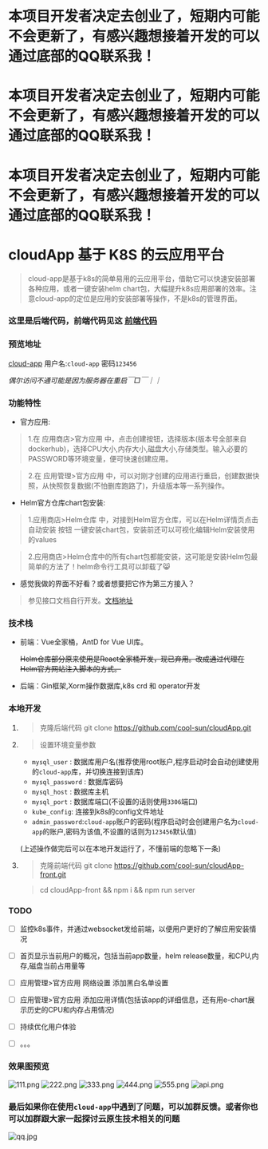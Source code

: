 # 本项目开发者决定去创业了，短期内可能不会更新了，有感兴趣想接着开发的可以通过底部的QQ联系我！
# 本项目开发者决定去创业了，短期内可能不会更新了，有感兴趣想接着开发的可以通过底部的QQ联系我！
# 本项目开发者决定去创业了，短期内可能不会更新了，有感兴趣想接着开发的可以通过底部的QQ联系我！

# cloudApp 基于 K8S 的云应用平台

> cloud-app是基于k8s的简单易用的云应用平台，借助它可以快速安装部署各种应用，或者一键安装helm chart包，大幅提升k8s应用部署的效率。注意cloud-app的定位是应用的安装部署等操作，不是k8s的管理界面。

### 这里是后端代码，前端代码见这 [前端代码](https://gitee.com/coolsun972/cloudApp-front)

### 预览地址

[cloud-app](http://4kfox.com:8090/index)  用户名:`cloud-app` 密码`123456`

*偶尔访问不通可能是因为服务器在重启￣□￣｜｜*

### 功能特性

- 官方应用:

> 1.在 应用商店>官方应用 中，点击创建按钮，选择版本(版本号全部来自dockerhub)，选择CPU大小,内存大小,磁盘大小,存储类型。输入必要的PASSWORD等环境变量，便可快速创建应用。

> 2.在 应用管理>官方应用 中，可以对刚才创建的应用进行重启，创建数据快照，从快照恢复数据(不怕删库跑路了)，升级版本等一系列操作。

- Helm官方仓库chart包安装:

> 1.应用商店>Helm仓库 中，对接到Helm官方仓库，可以在Helm详情页点击 自动安装 按钮 一键安装chart包，安装前还可以可视化编辑Helm安装使用的values

> 2.应用商店>Helm仓库中的所有chart包都能安装，这可能是安装Helm包最简单的方法了！helm命令行工具可以卸载了😸

- 感觉我做的界面不好看？或者想要把它作为第三方接入？

> 参见接口文档自行开发。[文档地址](http://4kfox.com:8090/swagger/index.html)

### 技术栈

- 前端：Vue全家桶，AntD for Vue UI库。

  ~~Helm仓库部分原来使用是React全家桶开发，现已弃用。改成通过代理在Helm官方网站注入脚本的方式。~~
- 后端：Gin框架,Xorm操作数据库,k8s crd 和 operator开发

### 本地开发

1. > 克隆后端代码 git clone https://github.com/cool-sun/cloudApp.git
2. > 设置环境变量参数
    - `mysql_user` : 数据库用户名(推荐使用root账户,程序启动时会自动创建使用的`cloud-app`库，并切换连接到该库)
    - `mysql_password` : 数据库密码
    - `mysql_host` : 数据库主机
    - `mysql_port` : 数据库端口(不设置的话则使用`3306`端口)
    - `kube_config`: 连接到k8s的config文件地址
    - `admin_password`:`cloud-app`账户的密码(程序启动时会创建用户名为`cloud-app`的账户,密码为该值,不设置的话则为`123456`默认值)

   (上述操作做完后可以在本地开发运行了，不懂前端的忽略下一条)
3. > 克隆前端代码 git clone https://github.com/cool-sun/cloudApp-front.git

   > cd cloudApp-front && npm i && npm run server


### TODO

- [ ] 监控k8s事件，并通过websocket发给前端，以便用户更好的了解应用安装情况
- [ ] 首页显示当前用户的概况，包括当前app数量，helm release数量，和CPU,内存,磁盘当前占用量等
- [ ] 应用管理>官方应用 网络设置 添加黑白名单设置
- [ ] 应用管理>官方应用 添加应用详情(包括该app的详细信息，还有用e-chart展示历史的CPU和内存占用情况)
- [ ] 持续优化用户体验
- [ ] 。。。


### 效果图预览

![111.png](http://ww1.sinaimg.cn/large/0077OfRbly1gt4vwmwu0gj32hi1i01bf.jpg)
![222.png](http://ww1.sinaimg.cn/large/0077OfRbly1gt4vwmtci8j32he1hs15k.jpg)
![333.png](http://ww1.sinaimg.cn/large/0077OfRbly1gt4vwmvlp4j32la1hw18v.jpg)
![444.png](http://ww1.sinaimg.cn/large/0077OfRbly1gt4vwmx1quj32ke1hw7qz.jpg)
![555.png](http://ww1.sinaimg.cn/large/0077OfRbly1gt4vwmwydjj32ke1huaua.jpg)
![api.png](http://ww1.sinaimg.cn/large/0077OfRbly1gt4w1fknx7j31ur336e81.jpg)

### 最后如果你在使用`cloud-app`中遇到了问题，可以加群反馈。或者你也可以加群跟大家一起探讨云原生技术相关的问题
![qq.jpg](http://ww1.sinaimg.cn/large/0077OfRbly1gt5sol9hpyj30u00z0acd.jpg )

